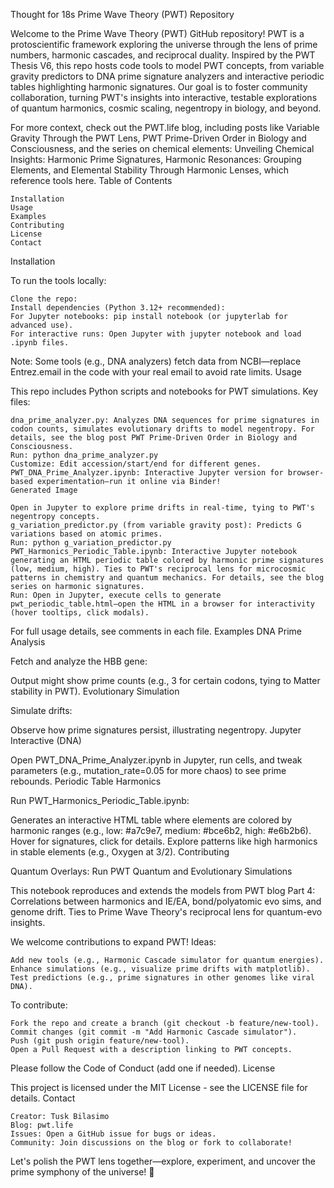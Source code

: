 Thought for 18s
Prime Wave Theory (PWT) Repository

Welcome to the Prime Wave Theory (PWT) GitHub repository! PWT is a protoscientific framework exploring the universe through the lens of prime numbers, harmonic cascades, and reciprocal duality. Inspired by the PWT Thesis V6, this repo hosts code tools to model PWT concepts, from variable gravity predictors to DNA prime signature analyzers and interactive periodic tables highlighting harmonic signatures. Our goal is to foster community collaboration, turning PWT's insights into interactive, testable explorations of quantum harmonics, cosmic scaling, negentropy in biology, and beyond.

For more context, check out the PWT.life blog, including posts like Variable Gravity Through the PWT Lens, PWT Prime-Driven Order in Biology and Consciousness, and the series on chemical elements: Unveiling Chemical Insights: Harmonic Prime Signatures, Harmonic Resonances: Grouping Elements, and Elemental Stability Through Harmonic Lenses, which reference tools here.
Table of Contents

    Installation
    Usage
    Examples
    Contributing
    License
    Contact

Installation

To run the tools locally:

    Clone the repo:
    Install dependencies (Python 3.12+ recommended):
    For Jupyter notebooks: pip install notebook (or jupyterlab for advanced use).
    For interactive runs: Open Jupyter with jupyter notebook and load .ipynb files.

Note: Some tools (e.g., DNA analyzers) fetch data from NCBI—replace Entrez.email in the code with your real email to avoid rate limits.
Usage

This repo includes Python scripts and notebooks for PWT simulations. Key files:

    dna_prime_analyzer.py: Analyzes DNA sequences for prime signatures in codon counts, simulates evolutionary drifts to model negentropy. For details, see the blog post PWT Prime-Driven Order in Biology and Consciousness.
    Run: python dna_prime_analyzer.py
    Customize: Edit accession/start/end for different genes.
    PWT_DNA_Prime_Analyzer.ipynb: Interactive Jupyter version for browser-based experimentation—run it online via Binder!
    Generated Image

    Open in Jupyter to explore prime drifts in real-time, tying to PWT's negentropy concepts.
    g_variation_predictor.py (from variable gravity post): Predicts G variations based on atomic primes.
    Run: python g_variation_predictor.py
    PWT_Harmonics_Periodic_Table.ipynb: Interactive Jupyter notebook generating an HTML periodic table colored by harmonic prime signatures (low, medium, high). Ties to PWT's reciprocal lens for microcosmic patterns in chemistry and quantum mechanics. For details, see the blog series on harmonic signatures.
    Run: Open in Jupyter, execute cells to generate pwt_periodic_table.html—open the HTML in a browser for interactivity (hover tooltips, click modals).

For full usage details, see comments in each file.
Examples
DNA Prime Analysis

Fetch and analyze the HBB gene:

Output might show prime counts (e.g., 3 for certain codons, tying to Matter stability in PWT).
Evolutionary Simulation

Simulate drifts:

Observe how prime signatures persist, illustrating negentropy.
Jupyter Interactive (DNA)

Open PWT_DNA_Prime_Analyzer.ipynb in Jupyter, run cells, and tweak parameters (e.g., mutation_rate=0.05 for more chaos) to see prime rebounds.
Periodic Table Harmonics

Run PWT_Harmonics_Periodic_Table.ipynb:

Generates an interactive HTML table where elements are colored by harmonic ranges (e.g., low: #a7c9e7, medium: #bce6b2, high: #e6b2b6). Hover for signatures, click for details. Explore patterns like high harmonics in stable elements (e.g., Oxygen at 3/2).
Contributing

Quantum Overlays: Run PWT Quantum and Evolutionary Simulations

This notebook reproduces and extends the models from PWT blog Part 4: Correlations between harmonics and IE/EA, bond/polyatomic evo sims, and genome drift. Ties to Prime Wave Theory's reciprocal lens for quantum-evo insights.

We welcome contributions to expand PWT! Ideas:

    Add new tools (e.g., Harmonic Cascade simulator for quantum energies).
    Enhance simulations (e.g., visualize prime drifts with matplotlib).
    Test predictions (e.g., prime signatures in other genomes like viral DNA).

To contribute:

    Fork the repo and create a branch (git checkout -b feature/new-tool).
    Commit changes (git commit -m "Add Harmonic Cascade simulator").
    Push (git push origin feature/new-tool).
    Open a Pull Request with a description linking to PWT concepts.

Please follow the Code of Conduct (add one if needed).
License

This project is licensed under the MIT License - see the LICENSE file for details.
Contact

    Creator: Tusk Bilasimo
    Blog: pwt.life
    Issues: Open a GitHub issue for bugs or ideas.
    Community: Join discussions on the blog or fork to collaborate!

Let's polish the PWT lens together—explore, experiment, and uncover the prime symphony of the universe! 🚀
